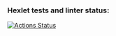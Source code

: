 ### Hexlet tests and linter status:
[![Actions Status](https://github.com/PushkiIn/python-project-49/workflows/hexlet-check/badge.svg)](https://github.com/PushkiIn/python-project-49/actions)